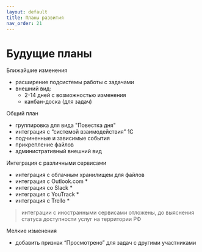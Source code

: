 ```yaml
---
layout: default
title: Планы развития
nav_order: 21
---
```


# Будущие планы

Ближайшие изменения
- расширение подсистемы работы с задачами
- внешний вид:
  - 2-14 дней с возможностью изменения
  - канбан-доска (для задач)

Общий план
- группировка для вида "Повестка дня"
- интеграция с “системой взаимодействия” 1С
- подчиненные и зависимые события
- прикрепление файлов
- административный внешний вид

Интеграция с различными сервисами
- интеграция с облачным хранилищем для файлов
- интеграция с Outlook.com *
- интеграция со Slack *
- интеграция с YouTrack *
- интеграция с Trello *

>  интеграции с иностранными сервисами отложены, до выяснения статуса доступности услуг на территории РФ

Мелкие изменения
- добавить признак “Просмотрено” для задач с другими участниками